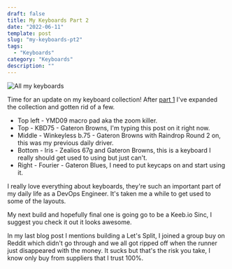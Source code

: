 ```yaml
---
draft: false
title: My Keyboards Part 2
date: "2022-06-11"
template: post
slug: "my-keyboards-pt2"
tags:
  - "Keyboards"
category: "Keyboards"
description: ""
---
```

![All my keyboards](https://i.imgur.com/Hns5IKU.png "All myy keyboards")

Time for an update on my keyboard collection! After [part 1](https://mikebell.io/posts/my-custom-keyboards) I've expanded the collection and gotten rid of a few.

* Top left - YMD09 macro pad aka the zoom killer.
* Top - KBD75 - Gateron Browns, I'm typing this post on it right now.
* Middle - Winkeyless b.75 - Gateron Browns with Raindrop Round 2 on, this was my previous daily driver.
* Bottom - Iris - Zealios 67g and Gateron Browns, this is a keyboard I really should get used to using but just can't.
* Right - Fourier - Gateron Blues, I need to put keycaps on and start using it.

I really love everything about keyboards, they're such an important part of my daily life as a DevOps Engineer. It's taken me a while to get used to some of the layouts.

My next build and hopefully final one is going go to be a Keeb.io Sinc, I suggest you check it out it looks awesome.

In my last blog post I mentions building a Let's Split, I joined a group buy on Reddit which didn't go through and we all got ripped off when the runner just disappeared with the money. It sucks but that's the risk you take, I know only buy from suppliers that I trust 100%.

